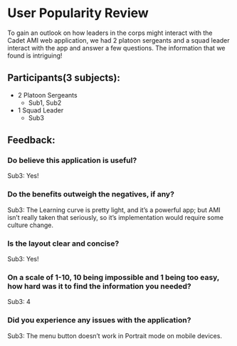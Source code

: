 # User Popularity Review
To gain an outlook on how leaders in the corps might interact with the Cadet AMI web application, we had 2 platoon sergeants and a squad leader interact with the app and answer a few questions. The information that we found is intriguing!

## Participants(3 subjects):
- 2 Platoon Sergeants
	- Sub1, Sub2
- 1 Squad Leader    
	- Sub3

## Feedback:
### Do believe this application is useful?
Sub3: Yes!

### Do the benefits outweigh the negatives, if any?
Sub3: The Learning curve is pretty light, and it’s a powerful app; but AMI isn’t really taken that seriously, so it’s implementation would require some culture change.

### Is the layout clear and concise?
Sub3: Yes!

### On a scale of 1-10, 10 being impossible and 1 being too easy, how hard was it to find the information you needed?
Sub3: 4

### Did you experience any issues with the application?
Sub3: The menu button doesn’t work in Portrait mode on mobile devices.
